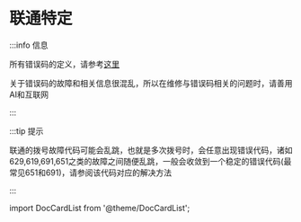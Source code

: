 # 联通特定

:::info 信息

所有错误码的定义，请参考[这里](https://learn.microsoft.com/zh-cn/windows/win32/rras/routing-and-remote-access-error-codes)

关于错误码的故障和相关信息很混乱，所以在维修与错误码相关的问题时，请善用AI和互联网

:::

:::tip 提示

联通的拨号故障代码可能会乱跳，也就是多次拨号时，会任意出现错误代码，诸如629,619,691,651之类的故障之间随便乱跳，一般会收敛到一个稳定的错误代码(最常见651和691)，请参阅该代码对应的解决方法

:::

import DocCardList from '@theme/DocCardList';

<DocCardList  className="docs-card" />
